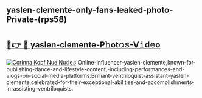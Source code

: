 ## yaslen-clemente-only-fans​-leaked-photo​-Private-(rps58)


# <h2><a href="https://mediaupload.pro?title=yaslen-clemente&ref=git">🔗👉 🔴 yaslen-clemente-P𝚑ot𝚘𝚜-V𝚒d𝚎o</a></h2>

[![Corinna Kopf Nue Nu𝚍e𝚜](https://i.imgur.com/0qMVB7G.gif)](https://mediaupload.pro?title=yaslen-clemente&ref=git)
Online-influencer-yaslen-clemente,known-for-publishing-dance-and-lifestyle-content,-including-performances-and-vlogs-on-social-media-platforms.Brilliant-ventriloquist-assistant-yaslen-clemente,celebrated-for-their-exceptional-abilities-and-accomplishments-in-assisting-ventriloquists.  